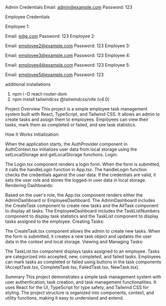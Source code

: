 Admin Credentials
Email: admin@example.com
Password: 123

Employee Credentials

Employee 1:

Email: e@e.com
Password: 123
Employee 2:

Email: employee2@example.com
Password: 123
Employee 3:

Email: employee3@example.com
Password: 123
Employee 4:

Email: employee4@example.com
Password: 123
Employee 5:

Email: employee5@example.com
Password: 123

additional installations

1. npm i -D react-router-dom
2. npm install tailwindcss @tailwindcss/vite (v4.0)

Project Overview
This project is a simple employee task management system built with React, TypeScript, and Tailwind CSS. It allows an admin to create tasks and assign them to employees. Employees can view their tasks, mark them as completed or failed, and see task statistics.


How It Works
Initialization:

When the application starts, the AuthProvider component in AuthContext.tsx initializes user data from local storage using the setLocalStorage and getLocalStorage functions.
Login:

The Login.tsx component renders a login form. When the form is submitted, it calls the handleLogin function in App.tsx.
The handleLogin function checks the credentials against the user data. If the credentials are valid, it sets the user role and stores the logged-in user data in local storage.
Rendering Dashboards:

Based on the user's role, the App.tsx component renders either the AdminDashboard or EmployeeDashboard.
The AdminDashboard includes the CreateTask component to create new tasks and the AllTask component to display all tasks.
The EmployeeDashboard includes the TaskListNumbers component to display task statistics and the TaskList component to display tasks assigned to the employee.
Creating Tasks:

The CreateTask.tsx component allows the admin to create new tasks. When the form is submitted, it creates a new task object and updates the user data in the context and local storage.
Viewing and Managing Tasks:

The TaskList.tsx component displays tasks assigned to an employee. Tasks are categorized into accepted, new, completed, and failed tasks.
Employees can mark tasks as completed or failed using buttons in the task components (AcceptTask.tsx, CompleteTask.tsx, FailedTask.tsx, NewTask.tsx).

Summary
This project demonstrates a simple task management system with user authentication, task creation, and task management functionalities. It uses React for the UI, TypeScript for type safety, and Tailwind CSS for styling. The project structure is organized into components, context, and utility functions, making it easy to understand and extend.